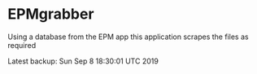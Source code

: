 # EPMgrabber
Using a database from the EPM app this application scrapes the files as required


Latest backup: Sun Sep 8 18:30:01 UTC 2019
